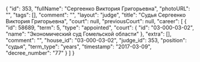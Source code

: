 {
    "id": 353,
    "fullName": "Сергеенко Виктория Григорьевна",
    "photoURL": "",
    "tags": [],
    "comment": "",
    "layout": "judge",
    "title": "Судья Сергеенко Виктория Григорьевна",
    "court": null,
    "previousCourt": null,
    "career": [
        {
            "id": 58689,
            "term": 5,
            "type": "appointed",
            "court": {
                "id": "03-000-03-02",
                "name": "Экономический суд Гомельской области"
            },
            "extra": [],
            "comment": "",
            "house_id": "03-000-03-02",
            "judge_id": 353,
            "position": "судья",
            "term_type": "years",
            "timestamp": "2017-03-09",
            "decree_number": "77"
        }
    ]
}